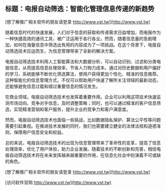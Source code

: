 ## **标题：电报自动筛选：智能化管理信息传递的新趋势**

[想了解推广相关软件的朋友请登录 http://www.vst.tw](http://www.vst.tw)

随着信息时代的快速发展，人们对于信息的获取和传递需求日益增加，而电报作为一种快捷高效的通讯工具，被广泛运用于各行各业。然而，随着信息量的急剧增加，如何在海量信息中筛选出有用的内容成为了一项挑战。在这个背景下，电报自动筛选技术应运而生，为信息管理带来了全新的解决方案。

电报自动筛选技术利用人工智能算法和大数据分析，可以自动识别、过滤和分类电报信息，从而提高信息处理效率，节省人力物力成本。通过对历史数据和用户偏好的学习，系统能够不断优化筛选算法，使用户获得更加个性化、精准的信息推荐。这种智能化的信息管理方式，不仅可以帮助用户快速了解所关注领域的最新动态，还能够避免信息过载和错过重要信息的情况发生。

在商业领域，电报自动筛选技术也发挥着重要作用。企业可以利用这项技术快速监测市场动向、竞争对手信息，及时调整策略；同时，也可以通过精准的客户信息筛选，实现精准营销和客户服务，提升企业的竞争力和客户满意度。

然而，电报自动筛选技术也面临一些挑战，比如数据隐私保护、算法公平性等问题需要引起重视。在推进技术发展的同时，我们也需要建立健全的法律法规和道德准则，保障用户信息安全和权益。

总的来说，电报自动筛选技术的出现为信息管理带来了革命性的变革，提高了信息处理效率，优化了用户体验，助力企业发展。随着技术的不断创新和完善，相信电报自动筛选技术将在未来发挥越来越重要的作用，在信息化社会中扮演着不可或缺的角色。

[想了解推广相关软件的朋友请登录 http://www.vst.tw](http://www.vst.tw)


[访问软件官网 http://www.vst.tw](http://www.vst.tw)
